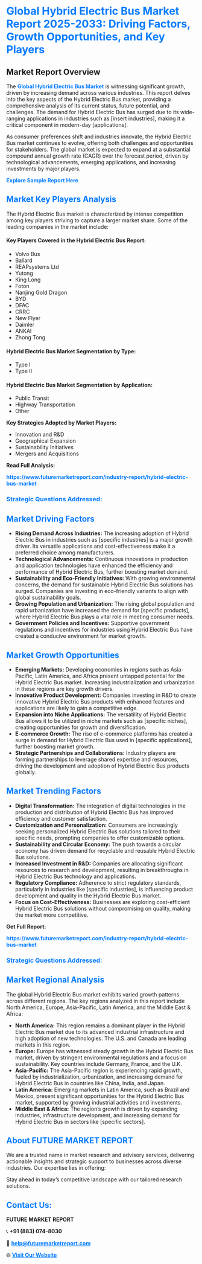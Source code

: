 <h1 style="color: #007BFF;">Global Hybrid Electric Bus Market Report 2025-2033: Driving Factors, Growth Opportunities, and Key Players</h1>

<section id="overview">
<h2>Market Report Overview</h2>
<p>The <a href="https://www.futuremarketreport.com/industry-report/hybrid-electric-bus-market" style="color: #007BFF; text-decoration: none;"><strong>Global Hybrid Electric Bus Market</strong></a> is witnessing significant growth, driven by increasing demand across various industries. This report delves into the key aspects of the Hybrid Electric Bus market, providing a comprehensive analysis of its current status, future potential, and challenges. The demand for Hybrid Electric Bus has surged due to its wide-ranging applications in industries such as [insert industries], making it a critical component in modern-day [applications].</p>
<p>As consumer preferences shift and industries innovate, the Hybrid Electric Bus market continues to evolve, offering both challenges and opportunities for stakeholders. The global market is expected to expand at a substantial compound annual growth rate (CAGR) over the forecast period, driven by technological advancements, emerging applications, and increasing investments by major players.</p>
</section>

<section id="overview">
<p><a href="https://www.futuremarketreport.com/request-sample/reportId=98314" style="color: #007BFF; text-decoration: none;"><strong>Explore Sample Report Here</strong></a></p>
</section>

<section id="key-players">
<h2 style="color: #007BFF;">Market Key Players Analysis</h2>
<p>The Hybrid Electric Bus market is characterized by intense competition among key players striving to capture a larger market share. Some of the leading companies in the market include:</p>
<h4>Key Players Covered in the Hybrid Electric Bus Report:</h4>
<ul><li>Volvo Bus</li><li>Ballard</li><li>REAPsystems Ltd</li><li>Yutong</li><li>King Long</li><li>Foton</li><li>Nanjing Gold Dragon</li><li>BYD</li><li>DFAC</li><li>CRRC</li><li>New Flyer</li><li>Daimler</li><li>ANKAI</li><li>Zhong Tong</li></ul>
<h4>Hybrid Electric Bus Market Segmentation by Type:</h4>
<ul><li>Type I</li><li>Type II</li></ul>

<h4>Hybrid Electric Bus Market Segmentation by Application:</h4>
<ul><li>Public Transit</li><li>Highway Transportation</li><li>Other</li></ul>
<p><strong>Key Strategies Adopted by Market Players:</strong></p>
<ul>
<li>Innovation and R&D</li>
<li>Geographical Expansion</li>
<li>Sustainability Initiatives</li>
<li>Mergers and Acquisitions</li>
</ul>
</section>

<section>
<p><strong>Read Full Analysis: </strong></p><a href="https://www.futuremarketreport.com/industry-report/hybrid-electric-bus-market" style="color: #007BFF; text-decoration: none;"><strong>https://www.futuremarketreport.com/industry-report/hybrid-electric-bus-market</strong></a>
<h3 style="color: #007BFF;">Strategic Questions Addressed:</h3>
</section>

<section id="driving-factors">
<h2 style="color: #007BFF;">Market Driving Factors</h2>
<ul>
<li><strong>Rising Demand Across Industries:</strong> The increasing adoption of Hybrid Electric Bus in industries such as [specific industries] is a major growth driver. Its versatile applications and cost-effectiveness make it a preferred choice among manufacturers.</li>
<li><strong>Technological Advancements:</strong> Continuous innovations in production and application technologies have enhanced the efficiency and performance of Hybrid Electric Bus, further boosting market demand.</li>
<li><strong>Sustainability and Eco-Friendly Initiatives:</strong> With growing environmental concerns, the demand for sustainable Hybrid Electric Bus solutions has surged. Companies are investing in eco-friendly variants to align with global sustainability goals.</li>
<li><strong>Growing Population and Urbanization:</strong> The rising global population and rapid urbanization have increased the demand for [specific products], where Hybrid Electric Bus plays a vital role in meeting consumer needs.</li>
<li><strong>Government Policies and Incentives:</strong> Supportive government regulations and incentives for industries using Hybrid Electric Bus have created a conducive environment for market growth.</li>
</ul>
</section>

<section id="growth-opportunities">
<h2 style="color: #007BFF;">Market Growth Opportunities</h2>
<ul>
<li><strong>Emerging Markets:</strong> Developing economies in regions such as Asia-Pacific, Latin America, and Africa present untapped potential for the Hybrid Electric Bus market. Increasing industrialization and urbanization in these regions are key growth drivers.</li>
<li><strong>Innovative Product Development:</strong> Companies investing in R&D to create innovative Hybrid Electric Bus products with enhanced features and applications are likely to gain a competitive edge.</li>
<li><strong>Expansion into Niche Applications:</strong> The versatility of Hybrid Electric Bus allows it to be utilized in niche markets such as [specific niches], creating opportunities for growth and diversification.</li>
<li><strong>E-commerce Growth:</strong> The rise of e-commerce platforms has created a surge in demand for Hybrid Electric Bus used in [specific applications], further boosting market growth.</li>
<li><strong>Strategic Partnerships and Collaborations:</strong> Industry players are forming partnerships to leverage shared expertise and resources, driving the development and adoption of Hybrid Electric Bus products globally.</li>
</ul>
</section>

<section id="trending-factors">
<h2 style="color: #007BFF;">Market Trending Factors</h2>
<ul>
<li><strong>Digital Transformation:</strong> The integration of digital technologies in the production and distribution of Hybrid Electric Bus has improved efficiency and customer satisfaction.</li>
<li><strong>Customization and Personalization:</strong> Consumers are increasingly seeking personalized Hybrid Electric Bus solutions tailored to their specific needs, prompting companies to offer customizable options.</li>
<li><strong>Sustainability and Circular Economy:</strong> The push towards a circular economy has driven demand for recyclable and reusable Hybrid Electric Bus solutions.</li>
<li><strong>Increased Investment in R&D:</strong> Companies are allocating significant resources to research and development, resulting in breakthroughs in Hybrid Electric Bus technology and applications.</li>
<li><strong>Regulatory Compliance:</strong> Adherence to strict regulatory standards, particularly in industries like [specific industries], is influencing product development and quality in the Hybrid Electric Bus market.</li>
<li><strong>Focus on Cost-Effectiveness:</strong> Businesses are exploring cost-efficient Hybrid Electric Bus solutions without compromising on quality, making the market more competitive.</li>
</ul>
</section>

<section>
<p><strong>Get Full Report: </strong></p><a href="https://www.futuremarketreport.com/industry-report/hybrid-electric-bus-market" style="color: #007BFF; text-decoration: none;"><strong>https://www.futuremarketreport.com/industry-report/hybrid-electric-bus-market</strong></a>
<h3 style="color: #007BFF;">Strategic Questions Addressed:</h3>
</section>


<section id="regional-analysis">
<h2 style="color: #007BFF;">Market Regional Analysis</h2>
<p>The global Hybrid Electric Bus market exhibits varied growth patterns across different regions. The key regions analyzed in this report include North America, Europe, Asia-Pacific, Latin America, and the Middle East & Africa:</p>
<ul>
<li><strong>North America:</strong> This region remains a dominant player in the Hybrid Electric Bus market due to its advanced industrial infrastructure and high adoption of new technologies. The U.S. and Canada are leading markets in this region.</li>
<li><strong>Europe:</strong> Europe has witnessed steady growth in the Hybrid Electric Bus market, driven by stringent environmental regulations and a focus on sustainability. Key countries include Germany, France, and the U.K.</li>
<li><strong>Asia-Pacific:</strong> The Asia-Pacific region is experiencing rapid growth, fueled by industrialization, urbanization, and increasing demand for Hybrid Electric Bus in countries like China, India, and Japan.</li>
<li><strong>Latin America:</strong> Emerging markets in Latin America, such as Brazil and Mexico, present significant opportunities for the Hybrid Electric Bus market, supported by growing industrial activities and investments.</li>
<li><strong>Middle East & Africa:</strong> The region’s growth is driven by expanding industries, infrastructure development, and increasing demand for Hybrid Electric Bus in sectors like [specific sectors].</li>
</ul>
</section>

<footer>
<h2 style="color: #007BFF;">About FUTURE MARKET REPORT</h2>
<p>We are a trusted name in market research and advisory services, delivering actionable insights and strategic support to businesses across diverse industries. Our expertise lies in offering:</p>

<p>Stay ahead in today’s competitive landscape with our tailored research solutions.</p>

<h2 style="color: #007BFF;">Contact Us:</h2>
<p><strong>FUTURE MARKET REPORT</strong></p>
<p>📞 <strong>+91 (883) 074-8030</strong></p>
<p>📧 <strong><a href="mailto:help@futuremarketreport.com" style="color: #007BFF;">help@futuremarketreport.com</a></strong></p>
<p>🌐 <strong><a href="https://www.futuremarketreport.com/" style="color: #007BFF;">Visit Our Website</a></strong></p>
</footer>